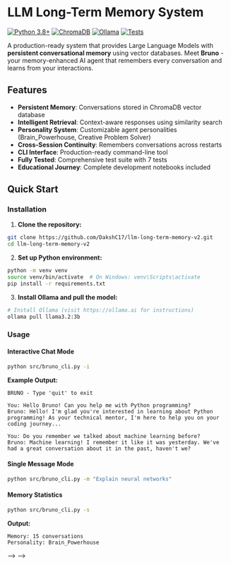 # LLM Long-Term Memory System

[![Python 3.8+](https://img.shields.io/badge/python-3.8+-blue.svg)](https://www.python.org/downloads/)
[![ChromaDB](https://img.shields.io/badge/vectordb-ChromaDB-green.svg)](https://www.trychroma.com/)
[![Ollama](https://img.shields.io/badge/llm-Ollama-orange.svg)](https://ollama.ai/)
[![Tests](https://img.shields.io/badge/tests-7%20passing-brightgreen.svg)](./tests/)

A production-ready system that provides Large Language Models with **persistent conversational memory** using vector databases. Meet **Bruno** - your memory-enhanced AI agent that remembers every conversation and learns from your interactions.

## Features

- **Persistent Memory**: Conversations stored in ChromaDB vector database
- **Intelligent Retrieval**: Context-aware responses using similarity search  
- **Personality System**: Customizable agent personalities (Brain_Powerhouse, Creative Problem Solver)
- **Cross-Session Continuity**: Remembers conversations across restarts
- **CLI Interface**: Production-ready command-line tool
- **Fully Tested**: Comprehensive test suite with 7 tests
- **Educational Journey**: Complete development notebooks included 

## Quick Start

### Installation

1. **Clone the repository:**
```bash
git clone https://github.com/DakshC17/llm-long-term-memory-v2.git
cd llm-long-term-memory-v2
```

2. **Set up Python environment:**
```bash
python -m venv venv
source venv/bin/activate  # On Windows: venv\Scripts\activate
pip install -r requirements.txt
```

3. **Install Ollama and pull the model:**
```bash
# Install Ollama (visit https://ollama.ai for instructions)
ollama pull llama3.2:3b
```

### Usage

#### Interactive Chat Mode
```bash
python src/bruno_cli.py -i
```

**Example Output:**
```
BRUNO - Type 'quit' to exit

You: Hello Bruno! Can you help me with Python programming?
Bruno: Hello! I'm glad you're interested in learning about Python programming! As your technical mentor, I'm here to help you on your coding journey...

You: Do you remember we talked about machine learning before?
Bruno: Machine learning! I remember it like it was yesterday. We've had a great conversation about it in the past, haven't we?
```

#### Single Message Mode
```bash
python src/bruno_cli.py -m "Explain neural networks"
```

#### Memory Statistics
```bash
python src/bruno_cli.py -s
```
**Output:**
```
Memory: 15 conversations
Personality: Brain_Powerhouse
```

<!-- #### Custom Personality
```bash
python src/bruno_cli.py -i -p creative_problem_solver
```

## Architecture

```
llm-long-term-memory-v2/
├── Core System
│   ├── ChromaDB (Vector Storage)
│   ├── Ollama LLM (llama3.2:3b)
│   └── Memory Retrieval Engine
│
├── Development Journey
│   ├── setup_vectordb.ipynb      # Phase 1: Database Setup
│   ├── ollama_integration.ipynb  # Phase 2: LLM Integration  
│   └── agent_development.ipynb   # Phase 3: Agent Creation
│
├── Production Code
│   ├── agent.py                  # MemoryEnhancedAgent Class
│   └── bruno_cli.py             # Command Line Interface
│
├── Testing Suite
│   ├── test_agent.py            # Agent Core Tests
│   ├── test_cli.py              # CLI Command Tests
│   └── test_integration.py      # System Integration Tests
│
└── Persistent Storage
    └── chroma_db/               # Vector Database
```

## How It Works

### 1. Memory Storage
Every conversation is automatically saved to ChromaDB with:
- **Vector embeddings** for semantic similarity
- **Metadata**: timestamp, topic, personality, user level
- **Full conversation context** for retrieval

### 2. Intelligent Retrieval
When you ask Bruno something:
1. **Query vectorization** of your message
2. **Similarity search** in conversation history
3. **Context assembly** from relevant memories
4. **Enhanced response** using retrieved context

### 3. Personality System
Bruno adapts his responses based on personality:

**Brain_Powerhouse (Default):**
- Technical mentor and coding companion
- Patient and encouraging
- Explains complex concepts clearly
- Builds on your existing knowledge

**Creative Problem Solver:**
- Innovative problem-solving partner
- Thinks outside the box
- Connects ideas creatively
- Suggests novel approaches

## Example Workflow

### Memory Building Over Time

```bash
# First conversation
You: I'm learning Python
Bruno: Great! Python is excellent for beginners...

# Later conversation (Bruno remembers!)
You: Can you help with machine learning?
Bruno: Perfect! Since you're learning Python, ML is a natural next step...

# Even later (Building on context)
You: What about neural networks?
Bruno: Given our previous discussions about Python and ML, neural networks are...
```

## Testing

Run the complete test suite:

```bash
# Run all tests
python -m pytest tests/ -v

# Individual test files
python tests/test_agent.py      # Agent functionality
python tests/test_cli.py        # CLI commands  
python tests/test_integration.py # System integration
```

**Test Coverage:**
- Agent initialization and memory operations
- CLI help and statistics commands
- Memory saving and retrieval functionality
- Personality system consistency
- Full conversation workflow

## Requirements

- **Python 3.8+**
- **Ollama** with llama3.2:3b model
- **ChromaDB** for vector storage
- **Dependencies**: See `requirements.txt`

## Configuration

### Available CLI Options

```bash
python src/bruno_cli.py --help

options:
  -h, --help                    Show help message
  -i, --interactive            Start interactive chat mode
  -m, --message MESSAGE        Send a single message
  -s, --stats                  Show memory statistics  
  -p, --personality PERSONALITY Set personality (Brain_Powerhouse, creative_problem_solver)
```

### Memory Database

- **Location**: `./chroma_db/`
- **Type**: Persistent ChromaDB collection
- **Collection**: `conversation_memory`

## Use Cases

- **Personal AI Assistant**: Remember your preferences and conversation history
- **Learning Companion**: Track your educational progress and build on previous lessons
- **Technical Mentor**: Get contextual programming help that builds on your experience
- **Research Assistant**: Maintain context across long research sessions
- **Creative Partner**: Brainstorm ideas with memory of previous creative sessions

## Development Journey

This project was built in phases for educational purposes:

1. **Phase 1**: Vector database setup and conversation storage
2. **Phase 2**: LLM integration with memory-aware responses
3. **Phase 3**: AI agent development with personality system
4. **Phase 4**: Production CLI tool and testing suite

Each phase is documented in Jupyter notebooks in the `notebooks/` directory.

## Contributing

1. Fork the repository
2. Create a feature branch
3. Add tests for new functionality
4. Run the test suite
5. Submit a pull request

## License

This project is open source and available under the [MIT License](LICENSE).

## Acknowledgments

- **ChromaDB** for excellent vector database capabilities
- **Ollama** for local LLM inference
- **Python ecosystem** for amazing ML/AI libraries

---

**Built by [DakshC17](https://github.com/DakshC17)**

*Bruno remembers everything, so you don't have to!* -->   --> -->
